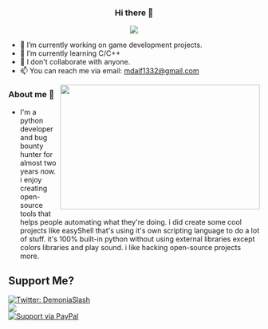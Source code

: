 <h3 align="center"> Hi there 👋</h3>

<p align="center">
  <img src="https://komarev.com/ghpvc/?username=DEMON1A">
</p>

<!--
**DEMON1A/DEMON1A** is a ✨ _special_ ✨ repository because its `README.md` (this file) appears on your GitHub profile.

Here are some ideas to get you started:
-->

- 🔭 I’m currently working on game development projects.
- 🌱 I’m currently learning C/C++
- 👯 I don't collaborate with anyone.
- 📫 You can reach me via email: mdaif1332@gmail.com

<img align="right" width="400" height="250" src="https://github-readme-stats.vercel.app/api?username=DEMON1A">

### About me :dizzy:
- I'm a python developer and bug bounty hunter for almost two years now. i enjoy creating open-source tools that helps people automating what they're doing. i did create some cool projects like easyShell that's using it's own scripting language to do a lot of stuff. it's 100% built-in python without using external libraries except colors libraries and play sound. i like hacking open-source projects more.

## Support Me?
[![Twitter: DemoniaSlash](https://img.shields.io/twitter/follow/DemoniaSlash?style=flat-square)](https://twitter.com/DemoniaSlash) <br>
<a href="https://patreon.com/MohammedDief"><img src="https://img.shields.io/endpoint.svg?url=https%3A%2F%2Fshieldsio-patreon.vercel.app%2Fapi%3Fusername%3DMohammedDief%26type%3Dpatrons&style=for-the-badge" /></a> <br>
[![Support via PayPal](https://cdn.rawgit.com/twolfson/paypal-github-button/1.0.0/dist/button.svg)](https://www.paypal.me/MohammedDieff/)

